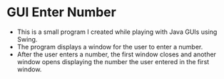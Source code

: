 # GUI Enter Number

- This is a small program I created while playing with Java GUIs using Swing.
- The program displays a window for the user to enter a number.
- After the user enters a number, the first window closes and another window opens displaying the number the user entered in the first window.
